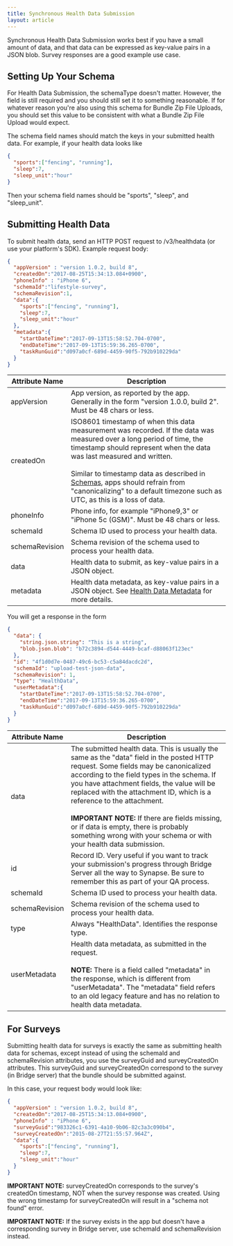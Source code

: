 ```yaml
---
title: Synchronous Health Data Submission
layout: article
---
```


<div id="toc"></div>

Synchronous Health Data Submission works best if you have a small amount of data, and that data can be expressed as key-value pairs in a JSON blob. Survey responses are a good example use case.

## Setting Up Your Schema

For Health Data Submission, the schemaType doesn't matter. However, the field is still required and you should still set it to something reasonable. If for whatever reason you're also using this schema for Bundle Zip File Uploads, you should set this value to be consistent with what a Bundle Zip File Upload would expect.

The schema field names should match the keys in your submitted health data. For example, if your health data looks like

```json
{
  "sports":["fencing", "running"],
  "sleep":7,
  "sleep_unit":"hour"
}
```

Then your schema field names should be "sports", "sleep", and "sleep_unit".

## Submitting Health Data

To submit health data, send an HTTP POST request to /v3/healthdata (or use your platform's SDK). Example request body:

```json
{
  "appVersion" : "version 1.0.2, build 8",
  "createdOn":"2017-08-25T15:34:13.084+0900",
  "phoneInfo" : "iPhone 6",
  "schemaId":"lifestyle-survey",
  "schemaRevision":1,
  "data":{
    "sports":["fencing", "running"],
    "sleep":7,
    "sleep_unit":"hour"
  },
  "metadata":{
    "startDateTime":"2017-09-13T15:58:52.704-0700",
    "endDateTime":"2017-09-13T15:59:36.265-0700",
    "taskRunGuid":"d097a0cf-689d-4459-90f5-792b910229da"
  }
}
```

|Attribute Name|Description|
|---|---|
|appVersion|App version, as reported by the app. Generally in the form "version 1.0.0, build 2". Must be 48 chars or less.|
|createdOn|ISO8601 timestamp of when this data measurement was recorded. If the data was measured over a long period of time, the timestamp should represent when the data was last measured and written.<br /><br />Similar to timestamp data as described in [Schemas](schemas.html), apps should refrain from "canonicalizing" to a default timezone such as UTC, as this is a loss of data.|
|phoneInfo|Phone info, for example "iPhone9,3" or "iPhone 5c (GSM)". Must be 48 chars or less.|
|schemaId|Schema ID used to process your health data.|
|schemaRevision|Schema revision of the schema used to process your health data.|
|data|Health data to submit, as key-value pairs in a JSON object.|
|metadata|Health data metadata, as key-value pairs in a JSON object. See [Health Data Metadata](health_data_metadata.html) for more details.|

You will get a response in the form

```json
{
  "data": {
    "string.json.string": "This is a string",
    "blob.json.blob": "b72c3894-d544-4449-bcaf-d88063f123ec"
  },
  "id": "4f1d0d7e-0487-49c6-bc53-c5a84dacdc2d",
  "schemaId": "upload-test-json-data",
  "schemaRevision": 1,
  "type": "HealthData",
  "userMetadata":{
    "startDateTime":"2017-09-13T15:58:52.704-0700",
    "endDateTime":"2017-09-13T15:59:36.265-0700",
    "taskRunGuid":"d097a0cf-689d-4459-90f5-792b910229da"
  }
}
```

|Attribute Name|Description|
|---|---|
|data|The submitted health data. This is usually the same as the "data" field in the posted HTTP request. Some fields may be canonicalized according to the field types in the schema. If you have attachment fields, the value will be replaced with the attachment ID, which is a reference to the attachment.<br /><br />**IMPORTANT NOTE:** If there are fields missing, or if data is empty, there is probably something wrong with your schema or with your health data submission.|
|id|Record ID. Very useful if you want to track your submission's progress through Bridge Server all the way to Synapse. Be sure to remember this as part of your QA process.|
|schemaId|Schema ID used to process your health data.|
|schemaRevision|Schema revision of the schema used to process your health data.|
|type|Always "HealthData". Identifies the response type.|
|userMetadata|Health data metadata, as submitted in the request.<br /><br />**NOTE:** There is a field called "metadata" in the response, which is different from "userMetadata". The "metadata" field refers to an old legacy feature and has no relation to health data metadata.|

## For Surveys

Submitting health data for surveys is exactly the same as submitting health data for schemas, except instead of using the schemaId and schemaRevision attributes, you use the surveyGuid and surveyCreatedOn attributes. This surveyGuid and surveyCreatedOn correspond to the survey (in Bridge server) that the bundle should be submitted against.

In this case, your request body would look like:

```json
{
  "appVersion" : "version 1.0.2, build 8",
  "createdOn":"2017-08-25T15:34:13.084+0900",
  "phoneInfo" : "iPhone 6",
  "surveyGuid":"983326c1-6391-4a10-9b06-82c3a3c090b4",
  "surveyCreatedOn":"2015-08-27T21:55:57.964Z",
  "data":{
    "sports":["fencing", "running"],
    "sleep":7,
    "sleep_unit":"hour"
  }
}
```

**IMPORTANT NOTE:** surveyCreatedOn corresponds to the survey's createdOn timestamp, NOT when the survey response was created. Using the wrong timestamp for surveyCreatedOn will result in a "schema not found" error.

**IMPORTANT NOTE:** If the survey exists in the app but doesn't have a corresponding survey in Bridge server, use schemaId and schemaRevision instead.
